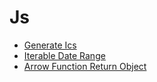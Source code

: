 Js
====

* [Generate Ics](./js/generate_ics.md)
* [Iterable Date Range](./js/iterable_date_range.md)
* [Arrow Function Return Object](./js/arrow_function_return_object.md)

